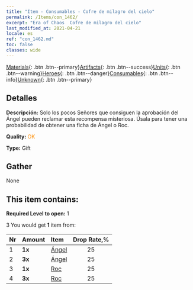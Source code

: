 ```yaml
---
title: "Item - Consumables - Cofre de milagro del cielo"
permalink: /Items/con_1462/
excerpt: "Era of Chaos  Cofre de milagro del cielo"
last_modified_at: 2021-04-21
locale: es
ref: "con_1462.md"
toc: false
classes: wide
---
```

 [Materials](/es/Items/){: .btn .btn--primary}[Artifacts](/es/Items/Artifacts/){: .btn .btn--success}[Units](/es/Items/Units/){: .btn .btn--warning}[Heroes](/es/Items/Heroes/){: .btn .btn--danger}[Consumables](/es/Items/Consumables/){: .btn .btn--info}[Unknown](/es/Items/Unknown/){: .btn .btn--primary}

## Detalles
 **Descripción:** Solo los pocos Señores que consiguen la aprobación del Ángel pueden reclamar esta recompensa misteriosa. Úsala para tener una probabilidad de obtener una ficha de Ángel o Roc.

 **Quality:** <span style="color: #FF8C00">OK</span>

 **Type:** Gift

## Gather

  None

## This item contains:

 **Required Level to open:** 1

 3 You would get **1** item  from:

  | Nr | Amount |     Item    | Drop Rate,% |
  |:---|:-------|:------------|:---------:|
  | 1 |  **1x** | [Ángel](/es/Items/unt_196/) | 25 | 
  | 2 |  **3x** | [Ángel](/es/Items/unt_196/) | 25 | 
  | 3 |  **1x** | [Roc](/es/Items/unt_221/) | 25 | 
  | 4 |  **3x** | [Roc](/es/Items/unt_221/) | 25 | 
